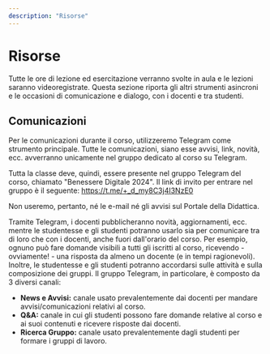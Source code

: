 ```yaml
---
description: "Risorse"
---
```

 
# Risorse

Tutte le ore di lezione ed esercitazione verranno svolte in aula e le lezioni saranno videoregistrate. Questa sezione riporta gli altri strumenti asincroni e le occasioni di comunicazione e dialogo, con i docenti e tra studenti.


## Comunicazioni
Per le comunicazioni durante il corso, utilizzeremo Telegram come strumento principale. Tutte le comunicazioni, siano esse avvisi, link, novità, ecc. avverranno unicamente nel gruppo dedicato al corso su Telegram.

Tutta la classe deve, quindi, essere presente nel gruppo Telegram del corso, chiamato "Benessere Digitale 2024". Il link di invito per entrare nel gruppo è il seguente: https://t.me/+_d_my8C3j4I3NzE0

Non useremo, pertanto, né le e-mail né gli avvisi sul Portale della Didattica.

Tramite Telegram, i docenti pubblicheranno novità, aggiornamenti, ecc. mentre le studentesse e gli studenti potranno usarlo sia per comunicare tra di loro che con i docenti, anche fuori dall'orario del corso. Per esempio, ognuno può fare domande visibili a tutti gli iscritti al corso, ricevendo - ovviamente! - una risposta da almeno un docente (e in tempi ragionevoli). Inoltre, le studentesse e gli studenti potranno accordarsi sulle attività e sulla composizione dei gruppi. Il gruppo Telegram, in particolare, è composto da 3 diversi canali:

- **News e Avvisi:** canale usato prevalentemente dai docenti per mandare avvisi/comunicazioni relativi al corso.
- **Q&A:** canale in cui gli studenti possono fare domande relative al corso e ai suoi contenuti e ricevere risposte dai docenti.
- **Ricerca Gruppo:** canale usato prevalentemente dagli studenti per formare i gruppi di lavoro.

